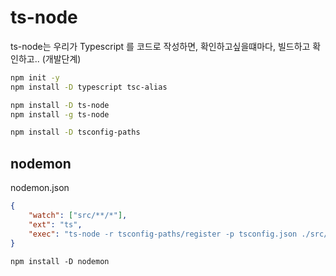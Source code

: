 # ts-node

ts-node는 우리가 Typescript 를 코드로 작성하면, 확인하고싶을떄마다,
빌드하고 확인하고.. (개발단계)

```sh
npm init -y
npm install -D typescript tsc-alias
```

```sh
npm install -D ts-node
npm install -g ts-node
```

```sh
npm install -D tsconfig-paths
```

## nodemon

nodemon.json

```json
{
    "watch": ["src/**/*"],
    "ext": "ts",
    "exec": "ts-node -r tsconfig-paths/register -p tsconfig.json ./src/message"
}
```

```
npm install -D nodemon
```
